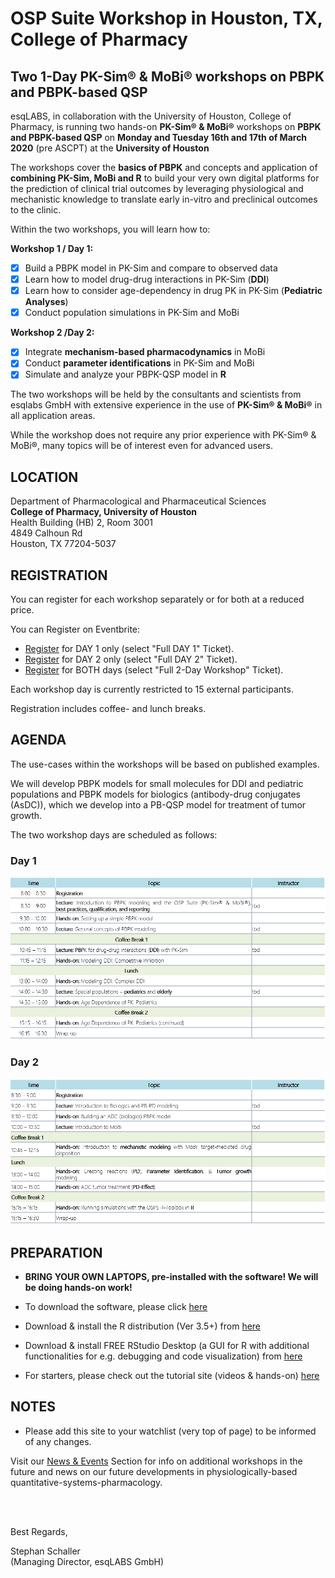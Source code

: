 # OSP Suite Workshop in Houston, TX, College of Pharmacy

## Two 1-Day PK-Sim® &amp; MoBi® workshops on PBPK and PBPK-based QSP 

esqLABS, in collaboration with the University of Houston, College of Pharmacy, is running two hands-on **PK-Sim® & MoBi®** workshops on **PBPK and PBPK-based QSP** on **Monday and Tuesday 16th and 17th of March 2020** (pre ASCPT) at the **University of Houston** 

The workshops cover the **basics of PBPK** and concepts and application of **combining PK-Sim, MoBi and R** to build your very own digital platforms for the prediction of clinical trial outcomes by leveraging physiological and mechanistic knowledge to translate early in-vitro and preclinical outcomes to the clinic. 

Within the two workshops, you will learn how to:

**Workshop 1 / Day 1:**
- [x] Build a PBPK model in PK-Sim and compare to observed data
- [x] Learn how to model drug-drug interactions in PK-Sim (**DDI**)
- [x] Learn how to consider age-dependency in drug PK in PK-Sim (**Pediatric Analyses**)
- [x] Conduct population simulations in PK-Sim and MoBi

**Workshop 2 /Day 2:**
- [x] Integrate **mechanism-based pharmacodynamics** in MoBi
- [x] Conduct **parameter identifications** in PK-Sim and MoBi
- [x] Simulate and analyze your PBPK-QSP model in **R**

The two workshops will be held by the consultants and scientists from esqlabs GmbH with extensive experience in the use of **PK-Sim® & MoBi®** in all application areas. 

While the workshop does not require any prior experience with PK-Sim® & MoBi®, many topics will be of interest even for advanced users.


## LOCATION

Department of Pharmacological and Pharmaceutical Sciences  
**College of Pharmacy, University of Houston**  
Health Building (HB) 2, Room 3001  
4849 Calhoun Rd  
Houston, TX 77204-5037  

## REGISTRATION

You can register for each workshop separately or for both at a reduced price.

You can Register on Eventbrite:
- [Register](https://www.eventbrite.com/e/ascpt2020-pbpk-with-pk-sim-mobi-osp-suite-registration-83531459845) for DAY 1 only (select "Full DAY 1" Ticket).
- [Register](https://www.eventbrite.com/e/ascpt2020-pbpk-with-pk-sim-mobi-osp-suite-registration-83531459845) for DAY 2 only (select "Full DAY 2" Ticket).
- [Register](https://www.eventbrite.com/e/ascpt2020-pbpk-with-pk-sim-mobi-osp-suite-registration-83531459845) for BOTH days (select "Full 2-Day Workshop" Ticket).

Each workshop day is currently restricted to 15 external participants.

Registration includes coffee- and lunch breaks.

## AGENDA

The use-cases within the workshops will be based on published examples. 

We will develop PBPK models for small molecules for DDI and pediatric populations and PBPK models for biologics (antibody-drug conjugates (AsDC)), which we develop into a PB-QSP model for treatment of tumor growth.  

The two workshop days are scheduled as follows:

### Day 1

![Agenda Day 1](https://github.com/Open-Systems-Pharmacology/ASCPT-Satelite-OSPS-Workshops/blob/master/Agenda%20Day%201.png)

### Day 2

![Agenda Day 2](https://github.com/Open-Systems-Pharmacology/ASCPT-Satelite-OSPS-Workshops/blob/master/Agenda%20Day%202.png)

## PREPARATION

- **BRING YOUR OWN LAPTOPS, pre-installed with the software! We will be doing hands-on work!**

- To download the software, please click [here]( http://setup.open-systems-pharmacology.org )
- Download & install the R distribution (Ver 3.5+) from [here](https://cran.r-project.org/bin/windows/base/ )
- Download & install FREE RStudio Desktop (a GUI for R with additional functionalities for e.g. debugging and code visualization) from [here]( https://www.rstudio.com/products/rstudio/download/ )
- For starters, please check out the tutorial site (videos &amp; hands-on) [here](http://www.open-systems-pharmacology.org/#tutorials)

## NOTES

- Please add this site to your watchlist (very top of page) to be informed of any changes.

Visit our [News & Events](https://esqlabs.com/news-events) Section for info on additional workshops in the future and news on our future developments in physiologically-based quantitative-systems-pharmacology.

<br />
<br />

Best Regards,

Stephan Schaller <br />
(Managing Director, esqLABS GmbH)
